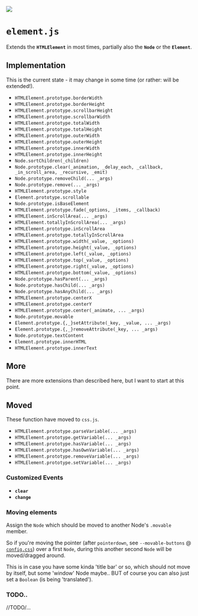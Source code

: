 <img src="https://kekse.biz/github.php?draw&text=`Element`&override=github:v4" />

# **`element.js`**
Extends the **`HTMLElement`** in most times, partially also the **`Node`** or the **`Element`**.

## Implementation
This is the current state - it may change in some time (or rather: will be extended!).

* `HTMLElement.prototype.borderWidth`
* `HTMLElement.prototype.borderHeight`
* `HTMLElement.prototype.scrollbarHeight`
* `HTMLElement.prototype.scrollbarWidth`
* `HTMLElement.prototype.totalWidth`
* `HTMLElement.prototype.totalHeight`
* `HTMLElement.prototype.outerWidth`
* `HTMLElement.prototype.outerHeight`
* `HTMLElement.prototype.innerWidth`
* `HTMLElement.prototype.innerHeight`
* `Node.sortChildren(_children)`
* `Node.prototype.clear(_animation, _delay_each, _callback, _in_scroll_area, _recursive, _emit)`
* `Node.prototype.removeChild(... _args)`
* `Node.prototype.remove(... _args)`
* `HTMLElement.prototype.style`
* `Element.prototype.scrollable`
* `Node.prototype.isBaseElement`
* `HTMLElement.prototype.fade(_options, _items, _callback)`
* `HTMLElement.inScrollArea(... _args)`
* `HTMLElement.totallyInScrollArea(... _args)`
* `HTMLElement.prototype.inScrollArea`
* `HTMLElement.prototype.totallyInScrollArea`
* `HTMLElement.prototype.width(_value, _options)`
* `HTMLElement.prototype.height(_value, _options)`
* `HTMLElement.prototype.left(_value, _options)`
* `HTMLElement.prototype.top(_value, _options)`
* `HTMLElement.prototype.right(_value, _options)`
* `HTMLElement.prototype.bottom(_value, _options)`
* `Node.prototype.hasParent(... _args)`
* `Node.prototype.hasChild(... _args)`
* `Node.prototype.hasAnyChild(... _args)`
* `HTMLElement.prototype.centerX`
* `HTMLElement.prototype.centerY`
* `HTMLElement.prototype.center(_animate, ... _args)`
* `Node.prototype.movable`
* `Element.prototype.{,_}setAttribute(_key, _value, ... _args)`
* `Element.prototype.{,_}removeAttribute(_key, ... _args)`
* `Node.prototype.textContent`
* `Element.prototype.innerHTML`
* `HTMLElement.prototype.innerText`

## More
There are more extensions than described here, but I want to start at this point.

## Moved
These function have moved to `css.js`.

* `HTMLElement.prototype.parseVariable(... _args)`
* `HTMLElement.prototype.getVariable(... _args)`
* `HTMLElement.prototype.hasVariable(... _args)`
* `HTMLElement.prototype.hasOwnVariable(... _args)`
* `HTMLElement.prototype.removeVariable(... _args)`
* `HTMLElement.prototype.setVariable(... _args)`

### Customized Events
* **`clear`**
* **`change`**

### Moving elements
Assign the `Node` which should be moved to another Node's `.movable` member.

So if you're moving the pointer (after `pointerdown`, see `--movable-buttons` @ [`config.css`](../../../css/config.css))
over a first `Node`, during this another second `Node` will be moved/dragged around.

This is in case you have some kinda 'title bar' or so, which should not move by itself, but
some 'window' Node maybe.. BUT of course you can also just set a `Boolean` (is being 'translated').

### TODO..
//TODO/...
